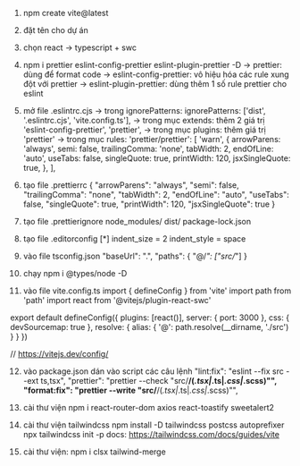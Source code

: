 1. npm create vite@latest
2. đặt tên cho dự án
3. chọn react -> typescript + swc
4. npm i prettier eslint-config-prettier eslint-plugin-prettier -D
   -> prettier: dùng để format code
   -> eslint-config-prettier: vô hiệu hóa các rule xung đột với prettier
   -> eslint-plugin-prettier: dùng thêm 1 số rule prettier cho eslint
5. mở file .eslintrc.cjs
   -> trong ignorePatterns:
   ignorePatterns: ['dist', '.eslintrc.cjs', 'vite.config.ts'],
   -> trong mục extends: thêm 2 giá trị
   'eslint-config-prettier',
   'prettier',
   -> trong mục plugins:
   thêm giá trị 'prettier'
   -> trong mục rules:
   'prettier/prettier': [
   'warn',
   {
   arrowParens: 'always',
   semi: false,
   trailingComma: 'none',
   tabWidth: 2,
   endOfLine: 'auto',
   useTabs: false,
   singleQuote: true,
   printWidth: 120,
   jsxSingleQuote: true,
   },
   ],

6. tạo file .prettierrc
   {
   "arrowParens": "always",
   "semi": false,
   "trailingComma": "none",
   "tabWidth": 2,
   "endOfLine": "auto",
   "useTabs": false,
   "singleQuote": true,
   "printWidth": 120,
   "jsxSingleQuote": true
   }

7. tạo file .prettierignore
   node_modules/
   dist/
   package-lock.json

8. tạo file .editorconfig
   [*]
   indent_size = 2
   indent_style = space

9. vào file tsconfig.json
   "baseUrl": ".",
   "paths": {
   "@/_": ["src/_"]
   }

10. chạy npm i @types/node -D

11. vào file vite.config.ts
    import { defineConfig } from 'vite'
    import path from 'path'
    import react from '@vitejs/plugin-react-swc'

export default defineConfig({
plugins: [react()],
server: {
port: 3000
},
css: {
devSourcemap: true
},
resolve: {
alias: {
'@': path.resolve(\_\_dirname, './src')
}
}
})

// https://vitejs.dev/config/

12. vào package.json
    dán vào script các câu lệnh
    "lint:fix": "eslint --fix src --ext ts,tsx",
    "prettier": "prettier --check \"src/**/(_.tsx|_.ts|_.css|_.scss)\"",
    "format:fix": "prettier --write \"src/**/(_.tsx|_.ts|_.css|_.scss)\"",

13. cài thư viện
    npm i react-router-dom axios react-toastify sweetalert2

14. cài thư viện tailwindcss
    npm install -D tailwindcss postcss autoprefixer
    npx tailwindcss init -p
    docs: https://tailwindcss.com/docs/guides/vite

15. cài thư viện: npm i clsx tailwind-merge
